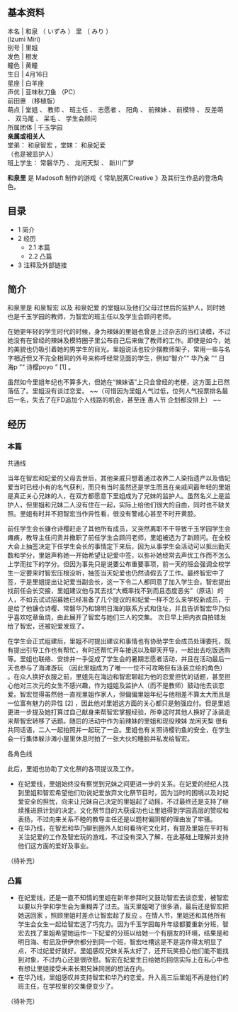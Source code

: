 **基本资料**  
---  
本名  |  和泉  （  いずみ  ）  里  （  みり  ）    
(Izumi Miri)  
别号  |  里姐   
发色  |  橙发   
瞳色  |  黄瞳   
生日  |  4月16日   
星座  |  白羊座   
声优  |  亚味秋刀鱼  （PC）   
前田惠  （移植版）  
萌点  |  堂姐  、  教师  、  班主任  、  志愿者  、  阳角  、  前辣妹  、  前模特  、  反差萌  、  双马尾  、  呆毛  、  学生会顾问   
所属团体  |  千玉学园   
**亲属或相关人**  
堂弟：  和泉智宏  ，堂妹：  和泉妃爱  
（也是被监护人）  
班上学生：  常磐华乃  、  龙闲天梨  、  新川广梦  
  
**和泉里** 是  Madosoft  制作的游戏《  常轨脱离Creative  》及其衍生作品的登场角色。

##  目录

  * 1  简介 
  * 2  经历 
    * 2.1  本篇 
    * 2.2  凸篇 
  * 3  注释及外部链接 

##  简介

和泉里是  和泉智宏  以及  和泉妃爱  的堂姐以及他们父母过世后的监护人，同时她也是千玉学园的教师，为智宏的班主任以及学生会顾问老师。

在她更年轻的学生时代的时候，身为辣妹的里姐也曾是上过杂志的当红读模，不过她没有在曾经的辣妹及模特圈子里公布自己后来做了教师的工作。即使是如今，她的美貌也仍吸引着她的男学生的目光。里姐说话也较少摆教师架子，常用一些与名字相近但又不完全相同的外号来称呼经常见面的学生，例如“智介”“
华乃亲  ”“  日海p  ”“  诗樱poyo  ”  [1]  。

虽然如今里姐年纪也不算多大，但她在“辣妹语”上只会曾经的老梗，这方面上已然落伍了。里姐没有谈过恋爱。
~~（可惜因为里姐人气过低，位列人气投票排名最后一名，失去了在FD追加个人线路的机会，甚至连 愚人节  企划都没排上） ~~

##  经历

###  本篇

共通线

当年在智宏和妃爱的父母去世后，其他亲戚只想着通过收养二人染指遗产以及借妃爱当时已经小有的名气获利，而只有当时虽然还是学生而且在亲戚间最年轻的里姐是真正关心兄妹的人，在双方都愿意下里姐成为了兄妹的监护人。虽然名义上是监护人，但里姐和兄妹二人没有住在一起，实际上给他们很大的自由，同时也不缺关照。里姐有时并不把智宏当作异性看，很没有警戒心甚至不时开黄腔。

前任学生会长镰仓诗樱赶走了其他所有成员，又突然离职不干导致千玉学园学生会瘫痪，教导主任问责并撤职了前任学生会顾问老师，里姐被选为了新顾问。在全校大会上抽签决定下任学生会长的事情定下来后，因为从事学生会活动可以抵出勤天数和学分，里姐声称她一开始希望让妃爱中签，以弥补她经常去声优工作而不怎么上学而拉下的学分。但因为事先只是说要公布重要事项，前一天的班会强调全校学生一定要来时智宏压根没听，抽签当天妃爱也仍然请假去了工作。最终智宏中了签，于是里姐提出让妃爱当副会长，这一下令二人都同意了加入学生会。智宏提出找前任会长交接，里姐建议他与其去找“大概率找不到而且态度恶劣”（原话）的人，不如去试试招募她已经准备了几个提议的和妃爱一样不怎么来学校新成员，于是给了他镰仓诗樱、常磐华乃和锦明日海的联系方式和住址，并且告诉智宏华乃似乎喜欢吃章鱼烧，由此展开了智宏与她们三人的交集。
次日早上把内衣自拍错发给了智宏，还被妃爱发现了。

在学生会正式组建后，里姐不时提出建议和事情也有协助学生会成员处理委托，既有提出引导工作也有帮忙，有时还帮忙开车接送以及聊天开导，一起出去吃饭选购等。里姐也联络、安排并一手促成了学生会的暑期志愿者活动，并且在活动最后一天也参与了海滩游玩
（因此里姐成为了唯一一位不可攻略但有泳装立绘的角色）
。在众人换好衣服之前，里姐先在海边和智宏聊起为他的恋爱担忧的话题，甚至担心他对三次元的女生不感兴趣，作为姐姐及监护人（而不是教师）鼓动他去谈恋爱。智宏觉得虽然他一直视里姐作家人，但偏偏里姐年纪与他相差不算太大而且是一位富有魅力的异性
[2]
，因此他对里姐这方面的关心都只是勉强应付。但是里姐更进一步提及她打算过自己献身来帮智宏掌握经验，所幸这时其他人换好了泳装走来帮智宏转移了话题。随后的活动中作为前辣妹的里姐和现役辣妹
龙闲天梨  很有共同话语，二人一起拍照并一起玩了一会。里姐也有关照诗樱钓鱼的安全，在学生会一行集体躲沙滩小屋里休息时拍了一张大伙的睡脸并私发给智宏。

各角色线

此后，里姐也协助了文化祭的各项提议及工作。

  * 在妃爱线，里姐始终没有察觉到兄妹之间更进一步的关系。在妃爱的经纪人找到里姐和智宏希望他们劝说妃爱放弃文化祭节目时，因为当时的困境以及对妃爱安全的担忧，向来让兄妹自己决定的里姐起了动摇，不过最终还是支持了继续推进原计划的决定。文化祭节目的大获成功也让里姐得到学园高层的赞叹和表扬，不过向来关系不睦的教导主任还是以题材偏阴郁的理由发了牢骚。 
  * 在华乃线，在智宏和华乃聊到圈外人如何看待宅文化时，有提及里姐在平时有关注妃爱的工作及智宏玩的游戏，不过没有深入了解，在此基础上理解并支持他们这方面的爱好及事业。 

（待补充）

###  凸篇

  * 在妃爱线，还是一直不知情的里姐在新年参拜时又鼓动智宏去谈恋爱，被智宏以要以升学和学生会为重糊弄了过去。当天里姐喝了很多酒，最后还是智宏把她送回家  ，照顾里姐时差点让智宏起了反应  。在情人节，里姐还和其他所有学生会女生一起给智宏送了巧克力。因为千玉学园每升年级都要重新分班，智宏去找了里姐希望她运作一下妃爱的分班以给她一个有朋友的环境，结果是和明日海、柑凪及伊伊奈都分到同一个班，智宏吐槽这是不是运作得太明显了点，不过妃爱好就好。里姐感叹兄妹关系太好了，还开玩笑担心他们能不能找到对象，不过内心还是很欣慰。智宏在妃爱生日给她的回信实际上在私心中也有想让里姐接受未来长期兄妹同居的想法在内。 
  * 在华乃线，里姐感叹并支持智宏和华乃的恋爱。升入高三后里姐不再是他们的班主任，在学校里的交集便变少了。 

（待补充）